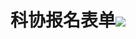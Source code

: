 <h1>科协报名表单<img src="https://github.com/MR-Addict/joinus/actions/workflows/docker.yml/badge.svg?branch=main"/></h1>
